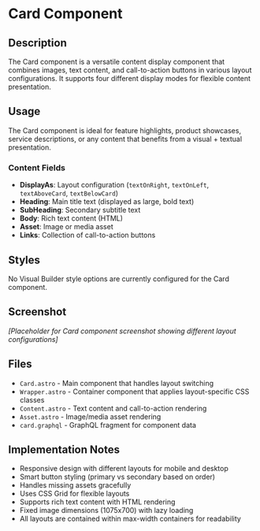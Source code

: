 # Card Component

## Description

The Card component is a versatile content display component that combines images, text content, and call-to-action buttons in various layout configurations. It supports four different display modes for flexible content presentation.

## Usage

The Card component is ideal for feature highlights, product showcases, service descriptions, or any content that benefits from a visual + textual presentation.

### Content Fields

- **DisplayAs**: Layout configuration (`textOnRight`, `textOnLeft`, `textAboveCard`, `textBelowCard`)
- **Heading**: Main title text (displayed as large, bold text)
- **SubHeading**: Secondary subtitle text
- **Body**: Rich text content (HTML)
- **Asset**: Image or media asset
- **Links**: Collection of call-to-action buttons

## Styles

No Visual Builder style options are currently configured for the Card component.

## Screenshot

*[Placeholder for Card component screenshot showing different layout configurations]*

## Files

- `Card.astro` - Main component that handles layout switching
- `Wrapper.astro` - Container component that applies layout-specific CSS classes
- `Content.astro` - Text content and call-to-action rendering
- `Asset.astro` - Image/media asset rendering
- `card.graphql` - GraphQL fragment for component data

## Implementation Notes

- Responsive design with different layouts for mobile and desktop
- Smart button styling (primary vs secondary based on order)
- Handles missing assets gracefully
- Uses CSS Grid for flexible layouts
- Supports rich text content with HTML rendering
- Fixed image dimensions (1075x700) with lazy loading
- All layouts are contained within max-width containers for readability